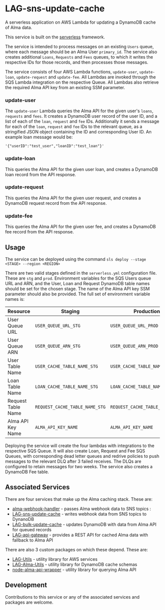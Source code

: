 # LAG-sns-update-cache
A serverless application on AWS Lambda for updating a DynamoDB cache of Alma data. 

This service is built on the [serverless](https://serverless.com/) framework.

The service is intended to process messages on an existing `Users` queue, where each message should be an Alma User `primary_id`. The service also creates additional `Loans`, `Requests` and `Fees` queues, to which it writes the respective IDs for those records, and then processes those messages.

The service consists of four AWS Lambda functions, `update-user`, `update-loan`, `update-request` and `update-fee`. All Lambdas are invoked through the SQS Lambda integration on the respective Queue. All Lambdas also retrieve the required Alma API key from an existing SSM parameter.

### update-user
The `update-user` Lambda queries the Alma API for the given user's `loans`, `requests` and `fees`. It creates a DynamoDB user record of the user ID, and a list of each of the `loan`, `request` and `fee` IDs. Additionally it sends a message for each of the `loan`, `request` and `fee` IDs to the relevant queue, as a stringified JSON object containing the ID and corresponding User ID. An example loan message would be:
```
'{"userID":"test_user","loanID":"test_loan"}'
```

### update-loan
This queries the Alma API for the given user loan, and creates a DynamoDB loan record from the API response.

### update-request
This queries the Alma API for the given user request, and creates a DynamoDB request record from the API response.

### update-fee
This queries the Alma API for the given user fee, and creates a DynamoDB fee record from the API response.

## Usage

The service can be deployed using the command
`sls deploy --stage <STAGE> --region <REGION>`

There are two valid stages defined in the `serverless.yml` configuration file. These are `stg` and `prod`. Environment variables for the SQS Users queue URL and ARN, and the User, Loan and Request DynamoDB table names should be set for the chosen stage. The name of the Alma API key SSM parameter should also be provided. The full set of environment variable names is:

Resource | Staging | Production
--- | --- | ---
User Queue URL | `USER_QUEUE_URL_STG` | `USER_QUEUE_URL_PROD`
User Queue ARN | `USER_QUEUE_ARN_STG` | `USER_QUEUE_ARN_PROD`
User Table Name | `USER_CACHE_TABLE_NAME_STG` | `USER_CACHE_TABLE_NAME_PROD`
Loan Table Name | `LOAN_CACHE_TABLE_NAME_STG` | `LOAN_CACHE_TABLE_NAME_PROD`
Request Table Name | `REQUEST_CACHE_TABLE_NAME_STG` | `REQUEST_CACHE_TABLE_NAME_PROD`
Alma API Key Name | `ALMA_API_KEY_NAME` | `ALMA_API_KEY_NAME`

Deploying the service will create the four lambdas with integrations to the respective SQS Queue. It will also create Loan, Request and Fee SQS Queues, with corresponding dead letter queues and redrive policies to push messages to the relevant DLQ after 3 failed receives. The DLQs are configured to retain messages for two weeks. The service also creates a DynamoDB Fee table.

## Associated Services

There are four services that make up the Alma caching stack. These are:

- [alma-webhook-handler](https://github.com/lulibrary/alma-webhook-handler)       -   passes Alma webhook data to SNS topics :
- [LAG-sns-update-cache](https://github.com/lulibrary/LAG-sns-update-cache)       -   writes webhook data from SNS topics to  DynanoDB
- [LAG-bulk-update-cache](https://github.com/lulibrary/LAG-bulk-update-cache)     -   updates DynamoDB with data from Alma API for queued records
- [LAG-api-gateway](https://github.com/lulibrary/LAG-api-gateway)                 -   provides a REST API for cached Alma data with fallback to Alma API

There are also 3 custom packages on which these depend. These are:
- [LAG-Utils](https://github.com/lulibrary/LAG-Utils)                             -   utility library for AWS services
- [LAG-Alma-Utils](https://github.com/lulibrary/LAG-Alma-Utils)                   -   utility library for DynamoDB cache schemas
- [node-alma-api-wrapper](https://github.com/lulibrary/node-alma-api-wrapper)     -   utility library for querying Alma API


## Development
Contributions to this service or any of the associated services and packages are welcome.
